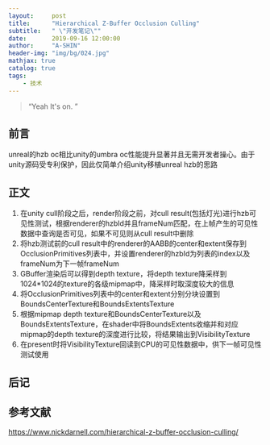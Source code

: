```yaml
---
layout:     post
title:      "Hierarchical Z-Buffer Occlusion Culling"
subtitle:   " \"开发笔记\""
date:       2019-09-16 12:00:00
author:     "A-SHIN"
header-img: "img/bg/024.jpg"
mathjax: true
catalog: true
tags:
    - 技术
---
```


> “Yeah It's on. ”

## 前言  
unreal的hzb oc相比unity的umbra oc性能提升显著并且无需开发者操心。由于unity源码受专利保护，因此仅简单介绍unity移植unreal hzb的思路

## 正文  
1. 在unity cull阶段之后，render阶段之前，对cull result(包括灯光)进行hzb可见性测试，根据renderer的hzbId并且frameNum匹配，在上帧产生的可见性数据中查询是否可见，如果不可见则从cull result中删除
2. 将hzb测试前的cull result中的renderer的AABB的center和extent保存到OcclusionPrimitives列表中，并设置renderer的hzbId为列表的index以及frameNum为下一帧frameNum
3. GBuffer渲染后可以得到depth texture，将depth texture降采样到1024*1024的texture的各级mipmap中，降采样时取深度较大的信息
4. 将OcclusionPrimitives列表中的center和extent分别分块设置到BoundsCenterTexture和BoundsExtentsTexture
5. 根据mipmap depth texture和BoundsCenterTexture以及BoundsExtentsTexture，在shader中将BoundsExtents收缩并和对应mipmap的depth texture的深度进行比较，将结果输出到VisibilityTexture
6. 在present时将VisibilityTexture回读到CPU的可见性数据中，供下一帧可见性测试使用

## 后记  

## 参考文献  
https://www.nickdarnell.com/hierarchical-z-buffer-occlusion-culling/